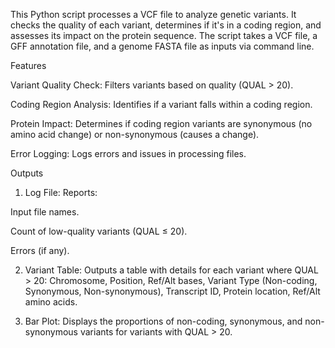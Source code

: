 This Python script processes a VCF file to analyze genetic variants. 
It checks the quality of each variant, determines if it's in a coding region, and assesses its impact on the protein sequence. 
The script takes a VCF file, a GFF annotation file, and a genome FASTA file as inputs via command line.

Features

Variant Quality Check: Filters variants based on quality (QUAL > 20).

Coding Region Analysis: Identifies if a variant falls within a coding region.

Protein Impact: Determines if coding region variants are synonymous (no amino acid change) or non-synonymous (causes a change).

Error Logging: Logs errors and issues in processing files.

Outputs

1. Log File: Reports:

Input file names.

Count of low-quality variants (QUAL ≤ 20).

Errors (if any).

2. Variant Table: Outputs a table with details for each variant where QUAL > 20: Chromosome, Position, Ref/Alt bases, Variant Type (Non-coding, Synonymous, Non-synonymous), Transcript ID, Protein location, Ref/Alt amino acids.

3. Bar Plot: Displays the proportions of non-coding, synonymous, and non-synonymous variants for variants with QUAL > 20.
